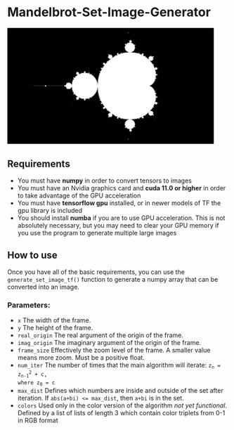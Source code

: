# Mandelbrot-Set-Image-Generator


<img src="/set_images/mandelbrot1.jpeg" alt="drawing" width="470"/>


## Requirements

* You must have **numpy** in order to convert tensors to images
* You must have an Nvidia graphics card and **cuda 11.0 or higher** in order to take advantage of the GPU acceleration
* You must have **tensorflow gpu** installed, or in newer models of TF the gpu library is included
* You should install **numba** if you are to use GPU acceleration. This is not absolutely necessary, but you may need 
to clear your GPU memory if you use the program to generate multiple large images

## How to use

Once you have all of the basic requirements, you can use the <code>generate_set_image_tf()</code> function to generate a
numpy array that can be converted into an image.

### Parameters:

* <code>x</code> The width of the frame.
* <code>y</code> The height of the frame.
* <code>real_origin</code> The real argument of the origin of the frame.
* <code>imag_origin</code> The imaginary argument of the origin of the frame.
* <code>frame_size</code> Effectively the zoom level of the frame. A smaller value means more zoom. Must be a positive float.
* <code>num_iter</code> The number of times that the main algorithm will iterate: <code>z<sub>n</sub> = z<sub>n-1</sub><sup>2</sup> + c, where z<sub>0</sub> = c</code>
* <code>max_dist</code> Defines which numbers are inside and outside of the set after iteration. If <code>abs(a+bi) <= max_dist</code>, then <code>a+bi</code> is in the set.
* <code>colors</code> Used only in the color version of the algorithm *not yet functional*. Defined by a list of lists of length 3 which contain color triplets from 0-1 in RGB format
